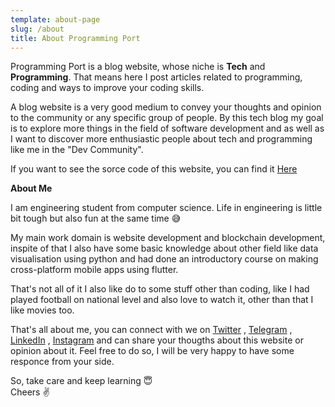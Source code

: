 ```yaml
---
template: about-page
slug: /about
title: About Programming Port
---
```

Programming Port is a blog website, whose niche is **Tech** and **Programming**. That means here I post articles related to programming, coding and ways to improve your coding skills. 

A blog website is a very good medium to convey your thoughts and opinion to the community or any specific group of people. By this tech blog my goal is to explore more things in the field of software development and as well as I want to discover more enthusiastic people about tech and programming like me in the "Dev Community".

If you want to see the sorce code of this website, you can find it [Here](https://github.com/rahulMishra05/Programming-Port)

**About Me**

I am engineering student from computer science. Life in engineering is little bit tough but also fun at the same time 😅

My main work domain is website development and blockchain development, inspite of that I also have some basic knowledge about other field like data visualisation using python and had done an introductory course on making cross-platform mobile apps using flutter.

That's not all of it I also like do to some stuff other than coding, like I had played football on national level and also love to watch it, other than that I like movies too.

That's all about me, you can connect with we on [Twitter](https://twitter.com/r_mishra10) , [Telegram](https://t.me/rahul_mishra10) , [LinkedIn](https://www.linkedin.com/in/rahul-mishra-66210b185) , [Instagram](https://www.instagram.com/rahul_mishra10/?hl=en) and can share your thougths about this website or opinion about it. Feel free to do so, I will be very happy to have some responce from your side.

So, take care and keep learning 😇   
Cheers ✌️


<!-- This is for reference that how can we add image to this type of file. -->
<!-- ![Toys](/assets/vanessa-bucceri-gdirwiyama8-unsplash.jpg "Toys") -->


<!-- This is for reference that how can we add itilaic font in this type of file -->
<!-- *My folks were always on me to groom myself and wear underpants.* What am I, the pope? -->

